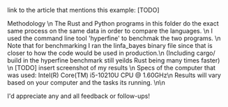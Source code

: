 link to the article that mentions this example: [TODO]

Methodology \n
The Rust and Python programs in this folder do the exact same process on the same data in order to compare the languages. \n
I used the command line tool 'hyperfine' to benchmak the two programs. \n
Note that for benchmarking I ran the linfa_bayes binary file since that is closer to how the code would be used in production.\n
(Including cargo/ build in the hyperfine benchmark still yeilds Rust being many times faster) \n
[TODO] insert screenshot of my results \n
Specs of the computer that was used: Intel(R) Core(TM) i5-10210U CPU @ 1.60GHz\n
Results will vary based on your computer and the tasks its running. \n\n

I'd appreciate any and all feedback or follow-ups!
